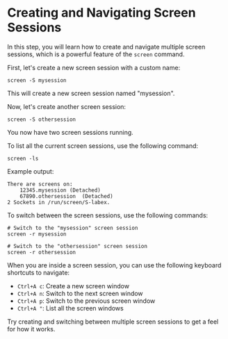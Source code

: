 # Creating and Navigating Screen Sessions

In this step, you will learn how to create and navigate multiple screen sessions, which is a powerful feature of the `screen` command.

First, let's create a new screen session with a custom name:

```
screen -S mysession
```

This will create a new screen session named "mysession".

Now, let's create another screen session:

```
screen -S othersession
```

You now have two screen sessions running.

To list all the current screen sessions, use the following command:

```
screen -ls
```

Example output:

```
There are screens on:
	12345.mysession	(Detached)
	67890.othersession	(Detached)
2 Sockets in /run/screen/S-labex.
```

To switch between the screen sessions, use the following commands:

```
# Switch to the "mysession" screen session
screen -r mysession

# Switch to the "othersession" screen session
screen -r othersession
```

When you are inside a screen session, you can use the following keyboard shortcuts to navigate:

- `Ctrl+A c`: Create a new screen window
- `Ctrl+A n`: Switch to the next screen window
- `Ctrl+A p`: Switch to the previous screen window
- `Ctrl+A "`: List all the screen windows

Try creating and switching between multiple screen sessions to get a feel for how it works.
